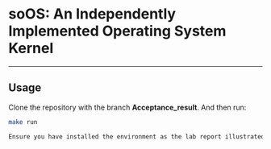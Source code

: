 # soOS: An Independently Implemented Operating System Kernel
***
## Usage
Clone the repository with the branch **Acceptance_result**. 
And then run:
```bash
make run

Ensure you have installed the environment as the lab report illustrated.
